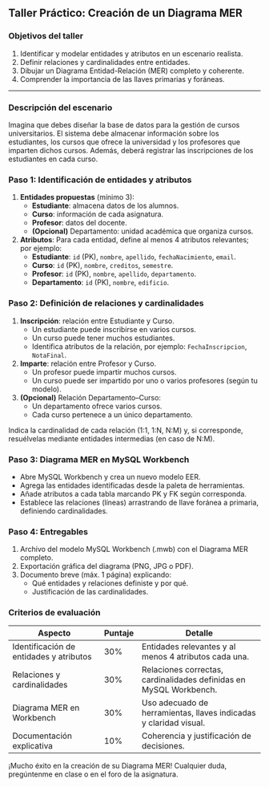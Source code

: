 ## Taller Práctico: Creación de un Diagrama MER

### Objetivos del taller

1. Identificar y modelar entidades y atributos en un escenario realista.
2. Definir relaciones y cardinalidades entre entidades.
3. Dibujar un Diagrama Entidad-Relación (MER) completo y coherente.
4. Comprender la importancia de las llaves primarias y foráneas.

------

### Descripción del escenario

Imagina que debes diseñar la base de datos para la gestión de cursos universitarios. El sistema debe almacenar información sobre los estudiantes, los cursos que ofrece la universidad y los profesores que imparten dichos cursos. Además, deberá registrar las inscripciones de los estudiantes en cada curso.

### Paso 1: Identificación de entidades y atributos

1. **Entidades propuestas** (mínimo 3):
   - **Estudiante**: almacena datos de los alumnos.
   - **Curso**: información de cada asignatura.
   - **Profesor**: datos del docente.
   - **(Opcional)** Departamento: unidad académica que organiza cursos.
2. **Atributos**: Para cada entidad, define al menos 4 atributos relevantes; por ejemplo:
   - **Estudiante**: `id` (PK), `nombre`, `apellido`, `fechaNacimiento`, `email`.
   - **Curso**: `id` (PK), `nombre`, `creditos`, `semestre`.
   - **Profesor**: `id` (PK), `nombre`, `apellido`, `departamento`.
   - **Departamento**: `id` (PK), `nombre`, `edificio`.

### Paso 2: Definición de relaciones y cardinalidades

1. **Inscripción**: relación entre Estudiante y Curso.
   - Un estudiante puede inscribirse en varios cursos.
   - Un curso puede tener muchos estudiantes.
   - Identifica atributos de la relación, por ejemplo: `FechaInscripcion`, `NotaFinal`.
2. **Imparte**: relación entre Profesor y Curso.
   - Un profesor puede impartir muchos cursos.
   - Un curso puede ser impartido por uno o varios profesores (según tu modelo).
3. **(Opcional)** Relación Departamento–Curso:
   - Un departamento ofrece varios cursos.
   - Cada curso pertenece a un único departamento.

Indica la cardinalidad de cada relación (1:1, 1:N, N:M) y, si corresponde, resuélvelas mediante entidades intermedias (en caso de N:M).

### Paso 3: Diagrama MER en MySQL Workbench

- Abre MySQL Workbench y crea un nuevo modelo EER.
- Agrega las entidades identificadas desde la paleta de herramientas.
- Añade atributos a cada tabla marcando PK y FK según corresponda.
- Establece las relaciones (líneas) arrastrando de llave foránea a primaria, definiendo cardinalidades.

### Paso 4: Entregables

1. Archivo del modelo MySQL Workbench (.mwb) con el Diagrama MER completo.
2. Exportación gráfica del diagrama (PNG, JPG o PDF).
3. Documento breve (máx. 1 página) explicando:
   - Qué entidades y relaciones definiste y por qué.
   - Justificación de las cardinalidades.

### Criterios de evaluación

| Aspecto                                 | Puntaje | Detalle                                                      |
| --------------------------------------- | ------- | ------------------------------------------------------------ |
| Identificación de entidades y atributos | 30%     | Entidades relevantes y al menos 4 atributos cada una.        |
| Relaciones y cardinalidades             | 30%     | Relaciones correctas, cardinalidades definidas en MySQL Workbench. |
| Diagrama MER en Workbench               | 30%     | Uso adecuado de herramientas, llaves indicadas y claridad visual. |
| Documentación explicativa               | 10%     | Coherencia y justificación de decisiones.                    |



¡Mucho éxito en la creación de su Diagrama MER! Cualquier duda, pregúntenme en clase o en el foro de la asignatura.